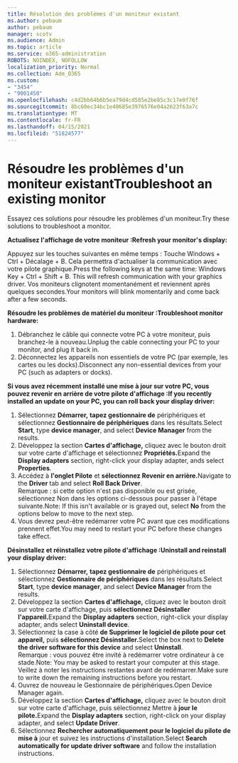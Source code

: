 ```yaml
---
title: Résolution des problèmes d'un moniteur existant
ms.author: pebaum
author: pebaum
manager: scotv
ms.audience: Admin
ms.topic: article
ms.service: o365-administration
ROBOTS: NOINDEX, NOFOLLOW
localization_priority: Normal
ms.collection: Adm_O365
ms.custom:
- "3454"
- "9001450"
ms.openlocfilehash: c4d2bb64b6b5ea79d4cd585e2be85c3c17e0f76f
ms.sourcegitcommit: 8bc60ec34bc1e40685e3976576e04a2623f63a7c
ms.translationtype: MT
ms.contentlocale: fr-FR
ms.lasthandoff: 04/15/2021
ms.locfileid: "51824577"
---
```

# <a name="troubleshoot-an-existing-monitor"></a><span data-ttu-id="9d7a7-102">Résoudre les problèmes d'un moniteur existant</span><span class="sxs-lookup"><span data-stu-id="9d7a7-102">Troubleshoot an existing monitor</span></span>

<span data-ttu-id="9d7a7-103">Essayez ces solutions pour résoudre les problèmes d'un moniteur.</span><span class="sxs-lookup"><span data-stu-id="9d7a7-103">Try these solutions to troubleshoot a monitor.</span></span> 

<span data-ttu-id="9d7a7-104">**Actualisez l'affichage de votre moniteur :**</span><span class="sxs-lookup"><span data-stu-id="9d7a7-104">**Refresh your monitor's display:**</span></span>

<span data-ttu-id="9d7a7-105">Appuyez sur les touches suivantes en même temps : Touche Windows + Ctrl + Décalage + B. Cela permettra d'actualiser la communication avec votre pilote graphique.</span><span class="sxs-lookup"><span data-stu-id="9d7a7-105">Press the following keys at the same time: Windows Key  + Ctrl + Shift + B. This will refresh communication with your graphics driver.</span></span> <span data-ttu-id="9d7a7-106">Vos moniteurs clignotent momentanément et reviennent après quelques secondes.</span><span class="sxs-lookup"><span data-stu-id="9d7a7-106">Your monitors will blink momentarily and come back after a few seconds.</span></span>

<span data-ttu-id="9d7a7-107">**Résoudre les problèmes de matériel du moniteur :**</span><span class="sxs-lookup"><span data-stu-id="9d7a7-107">**Troubleshoot monitor hardware:**</span></span>

1. <span data-ttu-id="9d7a7-108">Débranchez le câble qui connecte votre PC à votre moniteur, puis branchez-le à nouveau.</span><span class="sxs-lookup"><span data-stu-id="9d7a7-108">Unplug the cable connecting your PC to your monitor, and plug it back in.</span></span>
2. <span data-ttu-id="9d7a7-109">Déconnectez les appareils non essentiels de votre PC (par exemple, les cartes ou les docks).</span><span class="sxs-lookup"><span data-stu-id="9d7a7-109">Disconnect any non-essential devices from your PC (such as adapters or docks).</span></span>

<span data-ttu-id="9d7a7-110">**Si vous avez récemment installé une mise à jour sur votre PC, vous pouvez revenir en arrière de votre pilote d'affichage :**</span><span class="sxs-lookup"><span data-stu-id="9d7a7-110">**If you recently installed an update on your PC, you can roll back your display driver:**</span></span>

1. <span data-ttu-id="9d7a7-111">Sélectionnez **Démarrer,** **tapez gestionnaire de** périphériques et sélectionnez **Gestionnaire de périphériques** dans les résultats.</span><span class="sxs-lookup"><span data-stu-id="9d7a7-111">Select **Start**, type **device manager**, and select **Device Manager** from the results.</span></span>
2. <span data-ttu-id="9d7a7-112">Développez la section **Cartes d'affichage,** cliquez avec le bouton droit sur votre carte d'affichage et sélectionnez **Propriétés.**</span><span class="sxs-lookup"><span data-stu-id="9d7a7-112">Expand the **Display adapters** section, right-click your display adapter, ands select **Properties**.</span></span>
3. <span data-ttu-id="9d7a7-113">Accédez à **l'onglet Pilote** et **sélectionnez Revenir en arrière.**</span><span class="sxs-lookup"><span data-stu-id="9d7a7-113">Navigate to the **Driver** tab and select **Roll Back Driver**.</span></span> <br>
<span data-ttu-id="9d7a7-114">Remarque : si cette option n'est pas  disponible ou est grisée, sélectionnez Non dans les options ci-dessous pour passer à l'étape suivante.</span><span class="sxs-lookup"><span data-stu-id="9d7a7-114">Note: If this isn't available or is grayed out, select **No** from the options below to move to the next step.</span></span>
4. <span data-ttu-id="9d7a7-115">Vous devrez peut-être redémarrer votre PC avant que ces modifications prennent effet.</span><span class="sxs-lookup"><span data-stu-id="9d7a7-115">You may need to restart your PC before these changes take effect.</span></span>

<span data-ttu-id="9d7a7-116">**Désinstallez et réinstallez votre pilote d'affichage :**</span><span class="sxs-lookup"><span data-stu-id="9d7a7-116">**Uninstall and reinstall your display driver:**</span></span>

1. <span data-ttu-id="9d7a7-117">Sélectionnez **Démarrer,** **tapez gestionnaire de** périphériques et sélectionnez **Gestionnaire de périphériques** dans les résultats.</span><span class="sxs-lookup"><span data-stu-id="9d7a7-117">Select **Start**, type **device manager**, and select **Device Manager** from the results.</span></span>
2. <span data-ttu-id="9d7a7-118">Développez la section **Cartes d'affichage,** cliquez avec le bouton droit sur votre carte d'affichage, puis **sélectionnez Désinstaller l'appareil.**</span><span class="sxs-lookup"><span data-stu-id="9d7a7-118">Expand the **Display adapters** section, right-click your display adapter, ands select **Uninstall device**.</span></span> 
3. <span data-ttu-id="9d7a7-119">Sélectionnez la case à côté **de Supprimer le logiciel de pilote pour cet appareil,** puis **sélectionnez Désinstaller.**</span><span class="sxs-lookup"><span data-stu-id="9d7a7-119">Select the box next to **Delete the driver software for this device** and select **Uninstall**.</span></span><br>
<span data-ttu-id="9d7a7-120">Remarque : vous pouvez être invité à redémarrer votre ordinateur à ce stade.</span><span class="sxs-lookup"><span data-stu-id="9d7a7-120">Note: You may be asked to restart your computer at this stage.</span></span> <span data-ttu-id="9d7a7-121">Veillez à noter les instructions restantes avant de redémarrer.</span><span class="sxs-lookup"><span data-stu-id="9d7a7-121">Make sure to write down the remaining instructions before you restart.</span></span>
4. <span data-ttu-id="9d7a7-122">Ouvrez de nouveau le Gestionnaire de périphériques.</span><span class="sxs-lookup"><span data-stu-id="9d7a7-122">Open Device Manager again.</span></span>
5. <span data-ttu-id="9d7a7-123">Développez la section **Cartes d'affichage,** cliquez avec le bouton droit sur votre carte d'affichage, puis sélectionnez Mettre à **jour le pilote.**</span><span class="sxs-lookup"><span data-stu-id="9d7a7-123">Expand the **Display adapters** section, right-click on your display adapter, and select **Update Driver**.</span></span>
6. <span data-ttu-id="9d7a7-124">Sélectionnez **Rechercher automatiquement pour le logiciel du pilote de mise à** jour et suivez les instructions d'installation.</span><span class="sxs-lookup"><span data-stu-id="9d7a7-124">Select **Search automatically for update driver software** and follow the installation instructions.</span></span>